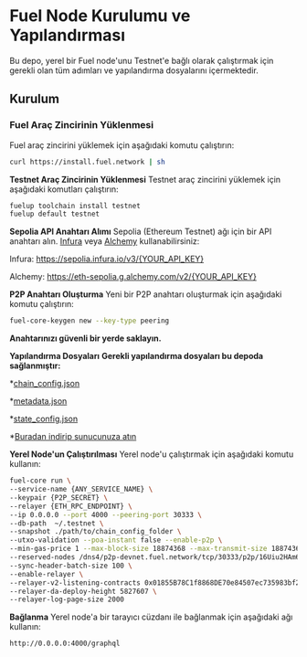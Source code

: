 # Fuel Node Kurulumu ve Yapılandırması

Bu depo, yerel bir Fuel node'unu Testnet'e bağlı olarak çalıştırmak için gerekli olan tüm adımları ve yapılandırma dosyalarını içermektedir.

## Kurulum

### Fuel Araç Zincirinin Yüklenmesi

Fuel araç zincirini yüklemek için aşağıdaki komutu çalıştırın:

```sh
curl https://install.fuel.network | sh
```

**Testnet Araç Zincirinin Yüklenmesi**
Testnet araç zincirini yüklemek için aşağıdaki komutları çalıştırın:
```sh
fuelup toolchain install testnet
fuelup default testnet
```

**Sepolia API Anahtarı Alımı**
Sepolia (Ethereum Testnet) ağı için bir API anahtarı alın. [Infura](https://www.infura.io/) veya [Alchemy](https://www.alchemy.com/) kullanabilirsiniz:

Infura: https://sepolia.infura.io/v3/{YOUR_API_KEY}

Alchemy: https://eth-sepolia.g.alchemy.com/v2/{YOUR_API_KEY}


**P2P Anahtarı Oluşturma**
Yeni bir P2P anahtarı oluşturmak için aşağıdaki komutu çalıştırın:
```sh
fuel-core-keygen new --key-type peering
```
**Anahtarınızı güvenli bir yerde saklayın.**

**Yapılandırma Dosyaları**
**Gerekli yapılandırma dosyaları bu depoda sağlanmıştır:**

*[chain_config.json](https://github.com/eftay17/fuel_network/blob/main/chain_config.json)

*[metadata.json](https://github.com/eftay17/fuel_network/blob/main/metadata.json)

*[state_config.json](https://github.com/eftay17/fuel_network/blob/main/state_config.json)

*[Buradan indirip sunucunuza atın](https://github.com/FuelLabs/fuel-core/raw/9fddeccb4d112c148f6793bc3d21131a13778a25/bin/fuel-core/chainspec/testnet/state_transition_bytecode.wasm)

**Yerel Node'un Çalıştırılması**
Yerel node'u çalıştırmak için aşağıdaki komutu kullanın:
```sh
fuel-core run \
--service-name {ANY_SERVICE_NAME} \
--keypair {P2P_SECRET} \
--relayer {ETH_RPC_ENDPOINT} \
--ip 0.0.0.0 --port 4000 --peering-port 30333 \
--db-path  ~/.testnet \
--snapshot ./path/to/chain_config_folder \
--utxo-validation --poa-instant false --enable-p2p \
--min-gas-price 1 --max-block-size 18874368 --max-transmit-size 18874368 \
--reserved-nodes /dns4/p2p-devnet.fuel.network/tcp/30333/p2p/16Uiu2HAm6pmJUedRFjennk4A8yWL6zCApHCuykzRRroqMjjxZ8o6,/dns4/p2p-devnet.fuel.network/tcp/30334/p2p/16Uiu2HAm8dBwTRzqazCMqQDdR8thMa7BKiW4ep2B4DoQQp6Qhyfd \
--sync-header-batch-size 100 \
--enable-relayer \
--relayer-v2-listening-contracts 0x01855B78C1f8868DE70e84507ec735983bf262dA \
--relayer-da-deploy-height 5827607 \
--relayer-log-page-size 2000
```
**Bağlanma**
Yerel node'a bir tarayıcı cüzdanı ile bağlanmak için aşağıdaki ağı kullanın:
```sh
http://0.0.0.0:4000/graphql
```
